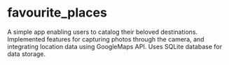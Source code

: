 # favourite_places

A simple app enabling users to catalog their
beloved destinations. Implemented features for capturing
photos through the camera, and integrating location data
using GoogleMaps API. Uses SQLite database for data
storage.


